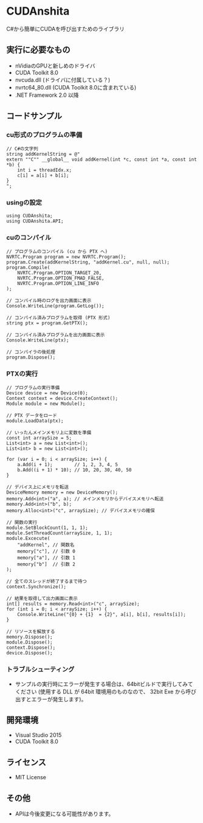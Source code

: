 # CUDAnshita
C#から簡単にCUDAを呼び出すためのライブラリ

## 実行に必要なもの
* nVidiaのGPUと新しめのドライバ
* CUDA Toolkit 8.0
 * nvcuda.dll (ドライバに付属している？)
 * nvrtc64_80.dll (CUDA Toolkit 8.0に含まれている)
* .NET Framework 2.0 以降

## コードサンプル
### cu形式のプログラムの準備
```
// C#の文字列
string addKernelString = @"
extern ""C"" __global__ void addKernel(int *c, const int *a, const int *b) {
	int i = threadIdx.x;
	c[i] = a[i] + b[i];
}
";
```

### usingの設定
```
using CUDAnshita;
using CUDAnshita.API;
```

### cuのコンパイル
```
// プログラムのコンパイル (cu から PTX へ)
NVRTC.Program program = new NVRTC.Program();
program.Create(addKernelString, "addKernel.cu", null, null);
program.Compile(
	NVRTC.Program.OPTION_TARGET_20, 
	NVRTC.Program.OPTION_FMAD_FALSE,
	NVRTC.Program.OPTION_LINE_INFO
);

// コンパイル時のログを出力画面に表示
Console.WriteLine(program.GetLog());

// コンパイル済みプログラムを取得 (PTX 形式)
string ptx = program.GetPTX();

// コンパイル済みプログラムを出力画面に表示
Console.WriteLine(ptx);

// コンパイラの後処理
program.Dispose();
```

### PTXの実行
```
// プログラムの実行準備
Device device = new Device(0);
Context context = device.CreateContext();
Module module = new Module();

// PTX データをロード
module.LoadData(ptx);

// いったんメインメモリ上に変数を準備
const int arraySize = 5;
List<int> a = new List<int>();
List<int> b = new List<int>();

for (var i = 0; i < arraySize; i++) {
	a.Add(i + 1);        // 1, 2, 3, 4, 5
	b.Add((i + 1) * 10); // 10, 20, 30, 40, 50
}

// デバイス上にメモリを転送
DeviceMemory memory = new DeviceMemory();
memory.Add<int>("a", a); // メインメモリからデバイスメモリへ転送
memory.Add<int>("b", b);
memory.Alloc<int>("c", arraySize); // デバイスメモリの確保

// 関数の実行
module.SetBlockCount(1, 1, 1);
module.SetThreadCount(arraySize, 1, 1);
module.Excecute(
	"addKernel", // 関数名
	memory["c"], // 引数 0
	memory["a"], // 引数 1
	memory["b"]  // 引数 2
);

// 全てのスレッドが終了するまで待つ
context.Synchronize();

// 結果を取得して出力画面に表示
int[] results = memory.Read<int>("c", arraySize);
for (int i = 0; i < arraySize; i++) {
	Console.WriteLine("{0} + {1}  = {2}", a[i], b[i], results[i]);
}

// リソースを解放する
memory.Dispose();
module.Dispose();
context.Dispose();
device.Dispose();
```

### トラブルシューティング
* サンプルの実行時にエラーが発生する場合は、64bitビルドで実行してみてください (使用する DLL が 64bit 環境用のものなので、 32bit Exe から呼び出すとエラーが発生します)。

## 開発環境
* Visual Studio 2015
* CUDA Toolkit 8.0

## ライセンス
* MIT License

## その他
* APIは今後変更になる可能性があります。
